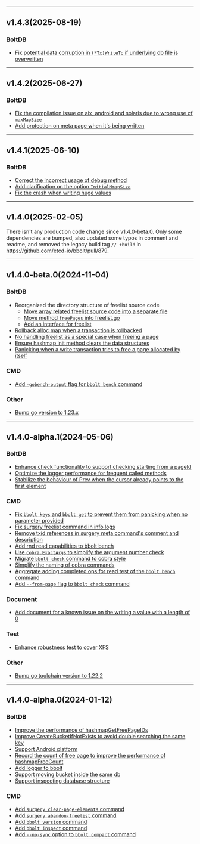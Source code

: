 
<hr>

## v1.4.3(2025-08-19)

### BoltDB
- Fix [potential data corruption in `(*Tx)WriteTo` if underlying db file is overwritten](https://github.com/etcd-io/bbolt/pull/1058)

<hr>

## v1.4.2(2025-06-27)

### BoltDB
- [Fix the compilation issue on aix, android and solaris due to wrong use of `maxMapSize`](https://github.com/etcd-io/bbolt/pull/990)
- [Add protection on meta page when it's being written](https://github.com/etcd-io/bbolt/pull/1005)

<hr>

## v1.4.1(2025-06-10)

### BoltDB
- [Correct the incorrect usage of debug method](https://github.com/etcd-io/bbolt/pull/905)
- [Add clarification on the option `InitialMmapSize`](https://github.com/etcd-io/bbolt/pull/943)
- [Fix the crash when writing huge values](https://github.com/etcd-io/bbolt/pull/978)

<hr>

## v1.4.0(2025-02-05)
There isn't any production code change since v1.4.0-beta.0. Only some dependencies
are bumped, also updated some typos in comment and readme, and removed the legacy
build tag `// +build` in https://github.com/etcd-io/bbolt/pull/879.

<hr>

## v1.4.0-beta.0(2024-11-04)

### BoltDB
- Reorganized the directory structure of freelist source code
  - [Move array related freelist source code into a separate file](https://github.com/etcd-io/bbolt/pull/777)
  - [Move method `freePages` into freelist.go](https://github.com/etcd-io/bbolt/pull/783)
  - [Add an interface for freelist](https://github.com/etcd-io/bbolt/pull/775)
- [Rollback alloc map when a transaction is rollbacked](https://github.com/etcd-io/bbolt/pull/819)
- [No handling freelist as a special case when freeing a page](https://github.com/etcd-io/bbolt/pull/788)
- [Ensure hashmap init method clears the data structures](https://github.com/etcd-io/bbolt/pull/794)
- [Panicking when a write transaction tries to free a page allocated by itself](https://github.com/etcd-io/bbolt/pull/792)

### CMD
- [Add `-gobench-output` flag for `bbolt bench` command](https://github.com/etcd-io/bbolt/pull/765)

### Other
- [Bump go version to 1.23.x](https://github.com/etcd-io/bbolt/pull/821)

<hr>

## v1.4.0-alpha.1(2024-05-06)

### BoltDB
- [Enhance check functionality to support checking starting from a pageId](https://github.com/etcd-io/bbolt/pull/659)
- [Optimize the logger performance for frequent called methods](https://github.com/etcd-io/bbolt/pull/741)
- [Stabilize the behaviour of Prev when the cursor already points to the first element](https://github.com/etcd-io/bbolt/pull/734)

### CMD
- [Fix `bbolt keys` and `bbolt get` to prevent them from panicking when no parameter provided](https://github.com/etcd-io/bbolt/pull/682)
- [Fix surgery freelist command in info logs](https://github.com/etcd-io/bbolt/pull/700)
- [Remove txid references in surgery meta command's comment and description](https://github.com/etcd-io/bbolt/pull/703)
- [Add rnd read capabilities to bbolt bench](https://github.com/etcd-io/bbolt/pull/711)
- [Use `cobra.ExactArgs` to simplify the argument number check](https://github.com/etcd-io/bbolt/pull/728)
- [Migrate `bbolt check` command to cobra style](https://github.com/etcd-io/bbolt/pull/723)
- [Simplify the naming of cobra commands](https://github.com/etcd-io/bbolt/pull/732)
- [Aggregate adding completed ops for read test of the `bbolt bench` command](https://github.com/etcd-io/bbolt/pull/721)
- [Add `--from-page` flag to `bbolt check` command](https://github.com/etcd-io/bbolt/pull/737)

### Document
- [Add document for a known issue on the writing a value with a length of 0](https://github.com/etcd-io/bbolt/pull/730)

### Test
- [Enhance robustness test to cover XFS](https://github.com/etcd-io/bbolt/pull/707)

### Other
- [Bump go toolchain version to 1.22.2](https://github.com/etcd-io/bbolt/pull/712)

<hr>

## v1.4.0-alpha.0(2024-01-12)

### BoltDB
- [Improve the performance of hashmapGetFreePageIDs](https://github.com/etcd-io/bbolt/pull/419)
- [Improve CreateBucketIfNotExists to avoid double searching the same key](https://github.com/etcd-io/bbolt/pull/532)
- [Support Android platform](https://github.com/etcd-io/bbolt/pull/571)
- [Record the count of free page to improve the performance of hashmapFreeCount](https://github.com/etcd-io/bbolt/pull/585)
- [Add logger to bbolt](https://github.com/etcd-io/bbolt/issues/509)
- [Support moving bucket inside the same db](https://github.com/etcd-io/bbolt/pull/635)
- [Support inspecting database structure](https://github.com/etcd-io/bbolt/pull/674)

### CMD
- [Add `surgery clear-page-elements` command](https://github.com/etcd-io/bbolt/pull/417)
- [Add `surgery abandon-freelist` command](https://github.com/etcd-io/bbolt/pull/443)
- [Add `bbolt version` command](https://github.com/etcd-io/bbolt/pull/552)
- [Add `bbolt inspect` command](https://github.com/etcd-io/bbolt/pull/674)
- [Add `--no-sync` option to `bbolt compact` command](https://github.com/etcd-io/bbolt/pull/290)
